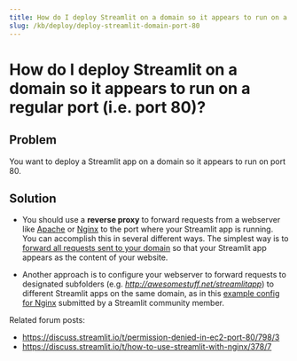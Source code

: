 ```yaml
---
title: How do I deploy Streamlit on a domain so it appears to run on a regular port (i.e. port 80)?
slug: /kb/deploy/deploy-streamlit-domain-port-80
---
```


# How do I deploy Streamlit on a domain so it appears to run on a regular port (i.e. port 80)?

## Problem

You want to deploy a Streamlit app on a domain so it appears to run on port 80.

## Solution

- You should use a **reverse proxy** to forward requests from a webserver like [Apache](https://httpd.apache.org/) or [Nginx](https://www.nginx.com/) to the port where your Streamlit app is running. You can accomplish this in several different ways. The simplest way is to [forward all requests sent to your domain](https://discuss.streamlit.io/t/permission-denied-in-ec2-port-80/798/3) so that your Streamlit app appears as the content of your website.

- Another approach is to configure your webserver to forward requests to designated subfolders (e.g. _http://awesomestuff.net/streamlitapp_) to different Streamlit apps on the same domain, as in this [example config for Nginx](https://discuss.streamlit.io/t/how-to-use-streamlit-with-nginx/378/7) submitted by a Streamlit community member.


Related forum posts:
- https://discuss.streamlit.io/t/permission-denied-in-ec2-port-80/798/3
- https://discuss.streamlit.io/t/how-to-use-streamlit-with-nginx/378/7
